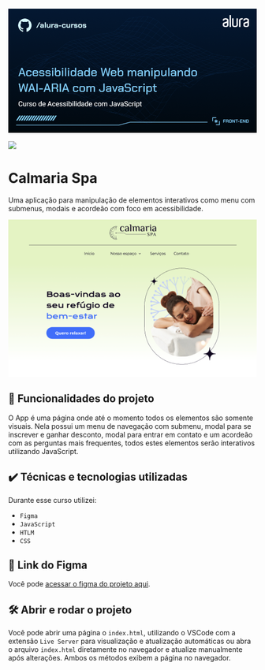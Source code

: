 ![Imagem de capa escrito acessibilidade web manipulando WAI-ARIA com javascript, curso de acessibilidade com javascript](./thumbnail.png)

![](https://img.shields.io/github/license/alura-cursos/android-com-kotlin-personalizando-ui)

# Calmaria Spa

Uma aplicação para manipulação de elementos interativos como menu com submenus, modais e acordeão com foco em acessibilidade.

![screenshot da aplicação](./screenshot-calmaria-spa.png)

## 🔨 Funcionalidades do projeto

O App é uma página onde até o momento todos os elementos são somente visuais. Nela possui um menu de navegação com submenu, modal para se inscrever e ganhar desconto, modal para entrar em contato e um acordeão com as perguntas mais frequentes, todos estes elementos serão interativos utilizando JavaScript.

## ✔️ Técnicas e tecnologias utilizadas

Durante esse curso utilizei:

- `Figma`
- `JavaScript`
- `HTLM`
- `CSS`

## 📁 Link do Figma

Você pode [acessar o figma do projeto aqui](https://www.figma.com/file/1pDTUXo7ovT6zlE64Zw509/Calmaria-Spa--%7C-Forma%C3%A7%C3%A3o-Acessibilidade?type=design&node-id=1289%3A1086&mode=dev).

## 🛠️ Abrir e rodar o projeto

Você pode abrir uma página o `index.html`, utilizando o VSCode com a extensão `Live Server` para visualização e atualização automáticas ou abra o arquivo `index.html` diretamente no navegador e atualize manualmente após alterações. Ambos os métodos exibem a página no navegador.
